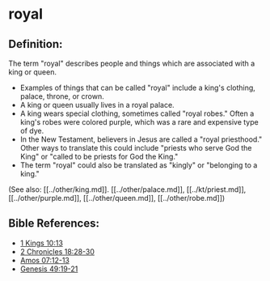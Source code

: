 # royal #

## Definition: ##

The term "royal" describes people and things which are associated with a king or queen.

* Examples of things that can be called "royal" include a king's clothing, palace, throne, or crown.
* A king or queen usually lives in a royal palace.
* A king wears special clothing, sometimes called "royal robes." Often a king's robes were colored purple, which was a rare and expensive type of dye.
* In the New Testament, believers in Jesus are called a "royal priesthood." Other ways to translate this could include "priests who serve God the King" or "called to be priests for God the King."
* The term "royal" could also be translated as "kingly" or "belonging to a king."

(See also: [[../other/king.md]]. [[../other/palace.md]], [[../kt/priest.md]], [[../other/purple.md]], [[../other/queen.md]], [[../other/robe.md]])

## Bible References: ##

* [1 Kings 10:13](en/tn/1ki/help/10/13)
* [2 Chronicles 18:28-30](en/tn/2ch/help/18/28)
* [Amos 07:12-13](en/tn/amo/help/07/12)
* [Genesis 49:19-21](en/tn/gen/help/49/19)